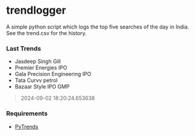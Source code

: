 # trendlogger
A simple python script which logs the top five searches of the day in India.<br>See the trend.csv for the history.<br>

<!-- Last Trends -->
### Last Trends
* Jasdeep Singh Gill
* Premier Energies IPO
* Gala Precision Engineering IPO
* Tata Curvv petrol
* Bazaar Style IPO GMP
> 2024-09-02 18:20:24.653638

<!-- Requirements -->
### Requirements
* [PyTrends](https://github.com/dreyco676/pytrends)
